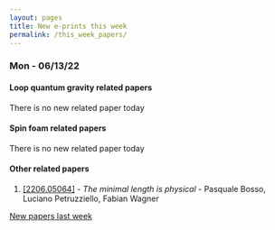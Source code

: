 ```yaml
---
layout: pages
title: New e-prints this week
permalink: /this_week_papers/
---
```




### Mon - 06/13/22

#### Loop quantum gravity related papers

There is no new related paper today 

#### Spin foam related papers

There is no new related paper today 



#### Other related papers

1. [[2206.05064]](https://arxiv.org/abs/2206.05064) - *The minimal length is physical* - Pasquale Bosso, Luciano Petruzziello, Fabian Wagner






[New papers last week]({{site.url}}/archived/weekly/pre-prints/2022/06/13/archived_weekly_papers.html)